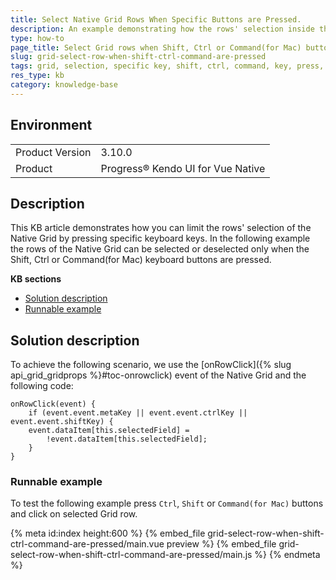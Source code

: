 ```yaml
---
title: Select Native Grid Rows When Specific Buttons are Pressed.
description: An example demonstrating how the rows' selection inside the Native Grid component can be controlled and based on specific keyboard keys. 
type: how-to
page_title: Select Grid rows when Shift, Ctrl or Command(for Mac) buttons are pressed | Kendo UI for Vue Native Grid
slug: grid-select-row-when-shift-ctrl-command-are-pressed
tags: grid, selection, specific key, shift, ctrl, command, key, press, kendovue, native
res_type: kb
category: knowledge-base
---
```


## Environment

<table>
    <tbody>
	    <tr>
	    	<td>Product Version</td>
	    	<td>3.10.0</td>
	    </tr>
	    <tr>
	    	<td>Product</td>
	    	<td>Progress® Kendo UI for Vue Native</td>
	    </tr>
    </tbody>
</table>


## Description

This KB article demonstrates how you can limit the rows' selection of the Native Grid by pressing specific keyboard keys. In the following example the rows of the Native Grid can be selected or deselected only when the Shift, Ctrl or Command(for Mac) keyboard buttons are pressed.

**KB sections**

* [Solution description](#toc-solution-description)
* [Runnable example](#toc-runnable-example)

## Solution description
To achieve the following scenario, we use the [onRowClick]({% slug api_grid_gridprops %}#toc-onrowclick) event of the Native Grid and the following code:
```
onRowClick(event) {
    if (event.event.metaKey || event.event.ctrlKey || event.event.shiftKey) {
    event.dataItem[this.selectedField] =
        !event.dataItem[this.selectedField];
    }
}
```

### Runnable example

To test the following example press `Ctrl`, `Shift` or `Command(for Mac)` buttons and click on selected Grid row.

{% meta id:index height:600 %}
{% embed_file grid-select-row-when-shift-ctrl-command-are-pressed/main.vue preview %}
{% embed_file grid-select-row-when-shift-ctrl-command-are-pressed/main.js %}
{% endmeta %}
